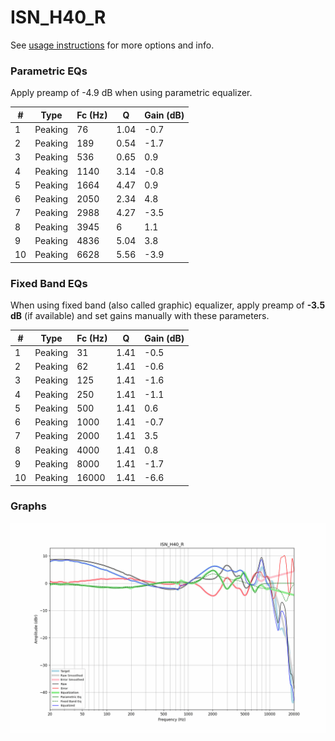 # ISN_H40_R
See [usage instructions](https://github.com/jaakkopasanen/AutoEq#usage) for more options and info.

### Parametric EQs
Apply preamp of -4.9 dB when using parametric equalizer.

|   # | Type    |   Fc (Hz) |    Q |   Gain (dB) |
|-----|---------|-----------|------|-------------|
|   1 | Peaking |        76 | 1.04 |        -0.7 |
|   2 | Peaking |       189 | 0.54 |        -1.7 |
|   3 | Peaking |       536 | 0.65 |         0.9 |
|   4 | Peaking |      1140 | 3.14 |        -0.8 |
|   5 | Peaking |      1664 | 4.47 |         0.9 |
|   6 | Peaking |      2050 | 2.34 |         4.8 |
|   7 | Peaking |      2988 | 4.27 |        -3.5 |
|   8 | Peaking |      3945 | 6    |         1.1 |
|   9 | Peaking |      4836 | 5.04 |         3.8 |
|  10 | Peaking |      6628 | 5.56 |        -3.9 |

### Fixed Band EQs
When using fixed band (also called graphic) equalizer, apply preamp of **-3.5 dB** (if available) and set gains manually with these parameters.

|   # | Type    |   Fc (Hz) |    Q |   Gain (dB) |
|-----|---------|-----------|------|-------------|
|   1 | Peaking |        31 | 1.41 |        -0.5 |
|   2 | Peaking |        62 | 1.41 |        -0.6 |
|   3 | Peaking |       125 | 1.41 |        -1.6 |
|   4 | Peaking |       250 | 1.41 |        -1.1 |
|   5 | Peaking |       500 | 1.41 |         0.6 |
|   6 | Peaking |      1000 | 1.41 |        -0.7 |
|   7 | Peaking |      2000 | 1.41 |         3.5 |
|   8 | Peaking |      4000 | 1.41 |         0.8 |
|   9 | Peaking |      8000 | 1.41 |        -1.7 |
|  10 | Peaking |     16000 | 1.41 |        -6.6 |

### Graphs
![](./ISN_H40_R.png)
